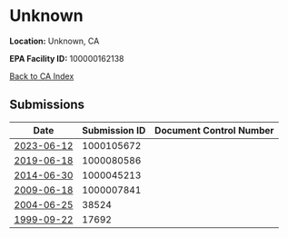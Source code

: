 # Unknown

**Location:** Unknown, CA

**EPA Facility ID:** 100000162138

[Back to CA Index](../../index.md)

## Submissions

| Date | Submission ID | Document Control Number |
|------|--------------|-------------------------|
| [2023-06-12](submissions/1000105672.md) | 1000105672 |  |
| [2019-06-18](submissions/1000080586.md) | 1000080586 |  |
| [2014-06-30](submissions/1000045213.md) | 1000045213 |  |
| [2009-06-18](submissions/1000007841.md) | 1000007841 |  |
| [2004-06-25](submissions/38524.md) | 38524 |  |
| [1999-09-22](submissions/17692.md) | 17692 |  |
